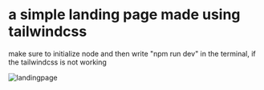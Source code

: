 # a simple landing page made using tailwindcss

make sure to initialize node and then write "npm run dev" in the terminal, if the tailwindcss is not working

![landingpage](https://github.com/xomaaz/landingPage/assets/77611374/580139cf-893c-4755-9856-a69e9fcd2e51)
